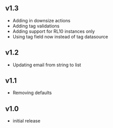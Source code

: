 v1.3
----
- Adding in downsize actions
- Adding tag validations
- Adding support for RL10 instances only
- Using tag field now instead of tag datasource

v1.2
----
- Updating email from string to list

v1.1
----
- Removing defaults

v1.0
-----
- initial release
